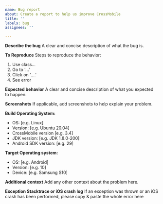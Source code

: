 ```yaml
---
name: Bug report
about: Create a report to help us improve CrossMobile
title: ''
labels: bug
assignees: ''

---
```


**Describe the bug**
A clear and concise description of what the bug is.

**To Reproduce**
Steps to reproduce the behavior:
1. Use class...
2. Go to '...'
3. Click on '....'
4. See error

**Expected behavior**
A clear and concise description of what you expected to happen.

**Screenshots**
If applicable, add screenshots to help explain your problem.

**Build Operating System:**
 - OS: [e.g. Linux]
 - Version: [e.g. Ubuntu 20.04]
 - CrossMobile version [e.g. 3.4]
 - JDK version: [e.g. JDK 1.8.0-200]
 - Android SDK version: [e.g. 29]

**Target Operating system:**
 - OS: [e.g. Android]
 - Version: [e.g. 10]
 - Device: [e.g. Samsung S10]

**Additional context**
Add any other context about the problem here.

**Exception Stacktrace or iOS crash log**
If an exception was thrown or an iOS crash has been performed, please copy & paste the whole error here
